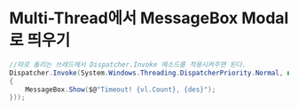 # Multi-Thread에서 MessageBox Modal로 띄우기

```c#
//따로 돌리는 쓰레드에서 Dispatcher.Invoke 메소드를 적용시켜주면 된다.
Dispatcher.Invoke(System.Windows.Threading.DispatcherPriority.Normal, new Action(delegate
{
	MessageBox.Show($@"Timeout! {vl.Count}, {des}");
}));
```

